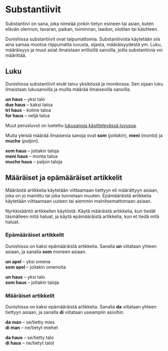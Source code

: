 # Substantiivit

Substantiivi on sana, joka nimeää jonkin tietyn esineen tai asian,
kuten elävän olennon, tavaran, paikan, toiminnan, laadun, olotilan tai käsitteen.

Dunishissa substantiivit ovat taipumattomia.
Substantiivista käytetään siis aina samaa muotoa riippumatta luvusta, sijasta, määräisyydestä ym.
Luku, määräisyys ja muut asiat ilmaistaan erillisillä sanoilla, joilla substantiivia voi määrittää.


## Luku

Dunishissa substantiivit eivät taivu yksikössä ja monikossa.
Sen sijaan luku ilmaistaan lukusanoilla ja muilla määrää ilmaisevilla sanoilla.

**un haus**
– yksi talo  
**due haus**
– kaksi taloa  
**tri haus**
– kolme taloa  
**for haus**
– neljä taloa

Muut perusluvut on lueteltu [lukusanoja käsittelevässä luvussa](105_numbe.md).

Muita yleisiä määrää ilmaisevia sanoja ovat **som** (_joitakin_), **meni** (_monta_) ja **muche** (_paljon_).

**som haus**
– joitakin taloja  
**meni haus**
– monta taloa  
**muche haus**
– paljon taloja


## Määräiset ja epämääräiset artikkelit

Määräistä artikkelia käytetään
viittaamaan tiettyyn eli määrättyyn asiaan, joka on jo mainittu tai joka tunnetaan muuten.
Epämääräistä artikkelia käytetään 
viittaamaan uuteen tai aiemmin mainitsemattomaan asiaan.

Nyrkkisääntö artikkelien käytöstä:
Käytä määräistä artikkelia, kun tiedät täsmälleen mitä haluat,
ja käytä epämääräistä artikkelia, kun et tiedä mitä haluat.

### Epämääräiset artikkelit

Dunishissa on kaksi epämääräistä artikkelia.
Sanalla **un** viitataan yhteen asiaan,
ja sanalla **som** moneen asiaan.

**un apel**
– yksi omena  
**som apel**
– joitakin omenoita

**un haus**
– yksi talo  
**som haus**
– joitakin taloja

### Määräiset artikkelit

Dunishissa on kaksi epämääräistä artikkelia.
Sanalla **da** viitataan yhteen tiettyyn asiaan,
ja sanalla **di** viitataan useampiin asioihin.

**da man**
– se/tietty mies  
**di man**
– ne/tietyt miehet

**da haus**
– se/tietty talo  
**di haus**
– ne/tietyt talot

